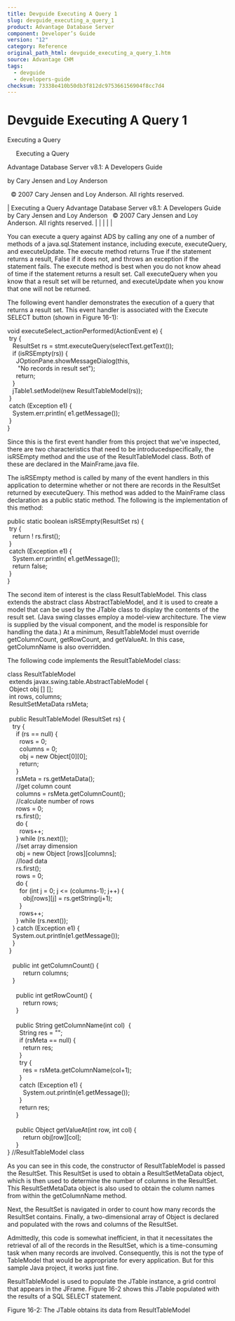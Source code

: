 ```yaml
---
title: Devguide Executing A Query 1
slug: devguide_executing_a_query_1
product: Advantage Database Server
component: Developer’s Guide
version: "12"
category: Reference
original_path_html: devguide_executing_a_query_1.htm
source: Advantage CHM
tags:
  - devguide
  - developers-guide
checksum: 73338e410b50db3f812dc975366156904f8cc7d4
---
```


# Devguide Executing A Query 1

Executing a Query

     Executing a Query

Advantage Database Server v8.1: A Developers Guide

by Cary Jensen and Loy Anderson

  © 2007 Cary Jensen and Loy Anderson. All rights reserved.

| Executing a Query  Advantage Database Server v8.1: A Developers Guide  by Cary Jensen and Loy Anderson    © 2007 Cary Jensen and Loy Anderson. All rights reserved. |  |  |  |  |

You can execute a query against ADS by calling any one of a number of methods of a java.sql.Statement instance, including execute, executeQuery, and executeUpdate. The execute method returns True if the statement returns a result, False if it does not, and throws an exception if the statement fails. The execute method is best when you do not know ahead of time if the statement returns a result set. Call executeQuery when you know that a result set will be returned, and executeUpdate when you know that one will not be returned.

The following event handler demonstrates the execution of a query that returns a result set. This event handler is associated with the Execute SELECT button (shown in Figure 16-1):

void executeSelect\_actionPerformed(ActionEvent e) {  
  try {  
    ResultSet rs = stmt.executeQuery(selectText.getText());  
    if (isRSEmpty(rs)) {  
      JOptionPane.showMessageDialog(this,  
       "No records in result set");  
      return;  
    }  
    jTable1.setModel(new ResultTableModel(rs));  
  }  
  catch (Exception e1) {  
    System.err.println( e1.getMessage());  
  }  
}

Since this is the first event handler from this project that we've inspected, there are two characteristics that need to be introducedspecifically, the isRSEmpty method and the use of the ResultTableModel class. Both of these are declared in the MainFrame.java file.

The isRSEmpty method is called by many of the event handlers in this application to determine whether or not there are records in the ResultSet returned by executeQuery. This method was added to the MainFrame class declaration as a public static method. The following is the implementation of this method:

public static boolean isRSEmpty(ResultSet rs) {  
  try {  
    return ! rs.first();  
  }  
  catch (Exception e1) {  
    System.err.println( e1.getMessage());  
    return false;  
  }  
}

The second item of interest is the class ResultTableModel. This class extends the abstract class AbstractTableModel, and it is used to create a model that can be used by the JTable class to display the contents of the result set. (Java swing classes employ a model-view architecture. The view is supplied by the visual component, and the model is responsible for handling the data.) At a minimum, ResultTableModel must override getColumnCount, getRowCount, and getValueAt. In this case, getColumnName is also overridden.

The following code implements the ResultTableModel class:

class ResultTableModel  
  extends javax.swing.table.AbstractTableModel {  
  Object obj [] [];  
  int rows, columns;  
  ResultSetMetaData rsMeta;  
   
  public ResultTableModel (ResultSet rs) {  
    try {  
      if (rs == null) {  
        rows = 0;  
        columns = 0;  
        obj = new Object[0][0];  
        return;  
      }  
      rsMeta = rs.getMetaData();  
      //get column count  
      columns = rsMeta.getColumnCount();  
      //calculate number of rows  
      rows = 0;  
      rs.first();  
      do {  
        rows++;  
      } while (rs.next());  
      //set array dimension  
      obj = new Object [rows][columns];  
      //load data  
      rs.first();  
      rows = 0;  
      do {  
        for (int j = 0; j <= (columns-1); j++) {  
          obj[rows][j] = rs.getString(j+1);  
        }  
        rows++;  
      } while (rs.next());  
    } catch (Exception e1) {  
    System.out.println(e1.getMessage());  
    }  
  }  
   
    public int getColumnCount() {  
          return columns;  
    }  
   
      public int getRowCount() {  
          return rows;  
      }  
   
      public String getColumnName(int col)  {  
        String res = "";  
        if (rsMeta == null) {  
          return res;  
        }  
        try {  
          res = rsMeta.getColumnName(col+1);  
        }  
        catch (Exception e1) {  
          System.out.println(e1.getMessage());  
        }  
        return res;  
      }  
   
      public Object getValueAt(int row, int col) {  
          return obj[row][col];  
      }  
} //ResultTableModel class

As you can see in this code, the constructor of ResultTableModel is passed the ResultSet. This ResultSet is used to obtain a ResultSetMetaData object, which is then used to determine the number of columns in the ResultSet. This ResultSetMetaData object is also used to obtain the column names from within the getColumnName method.

Next, the ResultSet is navigated in order to count how many records the ResultSet contains. Finally, a two-dimensional array of Object is declared and populated with the rows and columns of the ResultSet.

Admittedly, this code is somewhat inefficient, in that it necessitates the retrieval of all of the records in the ResultSet, which is a time-consuming task when many records are involved. Consequently, this is not the type of TableModel that would be appropriate for every application. But for this sample Java project, it works just fine.

ResultTableModel is used to populate the JTable instance, a grid control that appears in the JFrame. Figure 16-2 shows this JTable populated with the results of a SQL SELECT statement.

Figure 16-2: The JTable obtains its data from ResultTableModel
